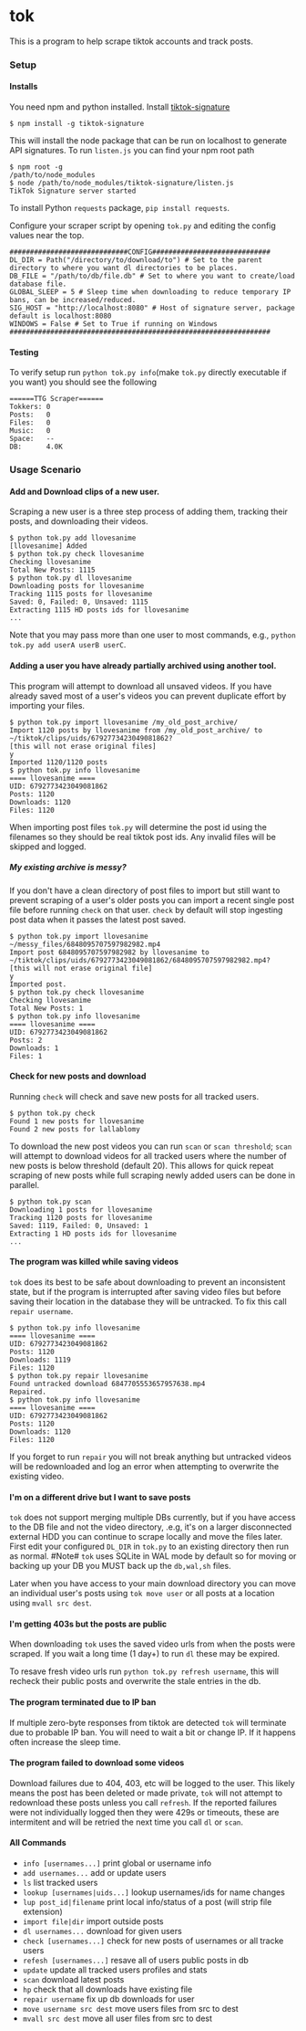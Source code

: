 # tok
This is a program to help scrape tiktok accounts and track posts.

### Setup
#### Installs
You need npm and python installed. Install [tiktok-signature](https://github.com/carcabot/tiktok-signature)
```
$ npm install -g tiktok-signature
```
This will install the node package that can be run on localhost to generate API signatures. To run `listen.js` you can find your npm root path
```
$ npm root -g
/path/to/node_modules
$ node /path/to/node_modules/tiktok-signature/listen.js
TikTok Signature server started
```
To install Python `requests` package, `pip install requests`.

Configure your scraper script by opening `tok.py` and editing the config values near the top.
```
#############################CONFIG#############################
DL_DIR = Path("/directory/to/download/to") # Set to the parent directory to where you want dl directories to be places.
DB_FILE = "/path/to/db/file.db" # Set to where you want to create/load database file.
GLOBAL_SLEEP = 5 # Sleep time when downloading to reduce temporary IP bans, can be increased/reduced.
SIG_HOST = "http://localhost:8080" # Host of signature server, package default is localhost:8080
WINDOWS = False # Set to True if running on Windows
################################################################
```
#### Testing
To verify setup run `python tok.py info`(make `tok.py` directly executable if you want) you should see the following
```
======TTG Scraper======
Tokkers: 0
Posts:   0
Files:   0
Music:   0
Space:   --
DB:      4.0K
```
### Usage Scenario
#### Add and Download clips of a new user.
Scraping a new user is a three step process of adding them, tracking their posts, and downloading their videos.
```
$ python tok.py add llovesanime 
[llovesanime] Added
$ python tok.py check llovesanime
Checking llovesanime
Total New Posts: 1115
$ python tok.py dl llovesanime
Downloading posts for llovesanime
Tracking 1115 posts for llovesanime
Saved: 0, Failed: 0, Unsaved: 1115
Extracting 1115 HD posts ids for llovesanime
...
```
Note that you may pass more than one user to most commands, e.g., `python tok.py add userA userB userC`.
#### Adding a user you have already partially archived using another tool.
This program will attempt to download all unsaved videos. If you have already saved most of a user's videos you can prevent duplicate effort by importing your files.
```
$ python tok.py import llovesanime /my_old_post_archive/
Import 1120 posts by llovesanime from /my_old_post_archive/ to ~/tiktok/clips/uids/6792773423049081862?
[this will not erase original files]
y
Imported 1120/1120 posts
$ python tok.py info llovesanime
==== llovesanime ====
UID: 6792773423049081862
Posts: 1120
Downloads: 1120
Files: 1120
```
When importing post files `tok.py` will determine the post id using the filenames so they should be real tiktok post ids. Any invalid files will be skipped and logged.
##### My existing archive is messy?
If you don't have a clean directory of post files to import but still want to prevent scraping of a user's older posts you can import a recent single post file before running `check` on that user. `check` by default will stop ingesting post data when it passes the latest post saved.
```
$ python tok.py import llovesanime ~/messy_files/6848095707597982982.mp4 
Import post 6848095707597982982 by llovesanime to ~/tiktok/clips/uids/6792773423049081862/6848095707597982982.mp4?
[this will not erase original file]
y
Imported post.
$ python tok.py check llovesanime
Checking llovesanime
Total New Posts: 1                                
$ python tok.py info llovesanime
==== llovesanime ====
UID: 6792773423049081862
Posts: 2
Downloads: 1
Files: 1
```
#### Check for new posts and download
Running `check` will check and save new posts for all tracked users.
```
$ python tok.py check
Found 1 new posts for llovesanime
Found 2 new posts for lallablomy
```
To download the new post videos you can run `scan` or `scan threshold`; `scan` will attempt to download videos for all tracked users where the number of new posts is below threshold (default 20). This allows for quick repeat scraping of new posts while full scraping newly added users can be done in parallel.
```
$ python tok.py scan
Downloading 1 posts for llovesanime
Tracking 1120 posts for llovesanime
Saved: 1119, Failed: 0, Unsaved: 1
Extracting 1 HD posts ids for llovesanime
...
```
#### The program was killed while saving videos
`tok` does its best to be safe about downloading to prevent an inconsistent state, but if the program is interrupted after saving video files but before saving their location in the database they will be untracked. To fix this call `repair username`.
```
$ python tok.py info llovesanime
==== llovesanime ====
UID: 6792773423049081862
Posts: 1120
Downloads: 1119
Files: 1120
$ python tok.py repair llovesanime
Found untracked download 6847705553657957638.mp4
Repaired.
$ python tok.py info llovesanime
==== llovesanime ====
UID: 6792773423049081862
Posts: 1120
Downloads: 1120
Files: 1120
```
If you forget to run `repair` you will not break anything but untracked videos will be redownloaded and log an error when attempting to overwrite the existing video.
#### I'm on a different drive but I want to save posts
`tok` does not support merging multiple DBs currently, but if you have access to the DB file and not the video directory, .e.g, it's on a larger disconnected external HDD you can continue to scrape locally and move the files later. First edit your configured `DL_DIR` in `tok.py` to an existing directory then run as normal. #Note# `tok` uses SQLite in WAL mode by default so for moving or backing up your DB you MUST back up the `db,wal,sh` files.

Later when you have access to your main download directory you can move an individual user's posts using `tok move user` or all posts at a location using `mvall src dest`.
#### I'm getting 403s but the posts are public
When downloading `tok` uses the saved video urls from when the posts were scraped. If you wait a long time (1 day+) to run `dl` these may be expired.

To resave fresh video urls run `python tok.py refresh username`, this will recheck their public posts and overwrite the stale entries in the db.
#### The program terminated due to IP ban
If multiple zero-byte responses from tiktok are detected `tok` will terminate due to probable IP ban. You will need to wait a bit or change IP. If it happens often increase the sleep time.
#### The program failed to download some videos
Download failures due to 404, 403, etc will be logged to the user. This likely means the post has been deleted or made private, `tok` will not attempt to redownload these posts unless you call `refresh`.
If the reported failures were not individually logged then they were 429s or timeouts, these are intermitent and will be retried the next time you call `dl` or `scan`.

#### All Commands
- `info [usernames...]` print global or username info
- `add usernames...` add or update users
- `ls` list tracked users
- `lookup [usernames|uids...]` lookup usernames/ids for name changes
- `lup post_id|filename` print local info/status of a post (will strip file extension)
- `import file|dir` import outside posts
- `dl usernames...` download for given users
- `check [usernames...]` check for new posts of usernames or all tracke users
- `refesh [usernames...]` resave all of users public posts in db
- `update` update all tracked users profiles and stats
- `scan` download latest posts
- `hp` check that all downloads have existing file
- `repair username` fix up db downloads for user
- `move username src dest` move users files from src to dest
- `mvall src dest` move all user files from src to dest
